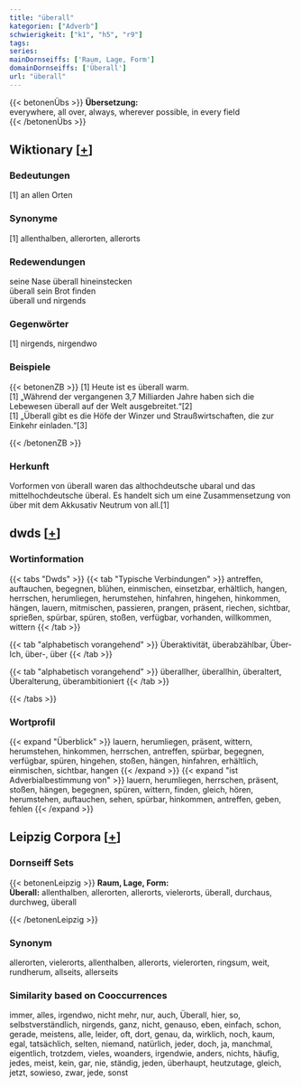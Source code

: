 ```yaml
---
title: "überall"
kategorien: ["Adverb"]
schwierigkeit: ["k1", "h5", "r9"]
tags:
series:
mainDornseiffs: ['Raum, Lage, Form']
domainDornseiffs: ['Überall']
url: "überall"
---
```


{{< betonenÜbs >}}
**Übersetzung:**  
everywhere, all over, always, wherever possible, in every field  
{{< /betonenÜbs >}}

## Wiktionary [[+](https://de.wiktionary.org/wiki/überall)]

### Bedeutungen
[1] an allen Orten  

### Synonyme
[1] allenthalben, allerorten, allerorts  

### Redewendungen
seine Nase überall hineinstecken  
überall sein Brot finden  
überall und nirgends  

### Gegenwörter
[1] nirgends, nirgendwo  

### Beispiele
{{< betonenZB >}}
[1] Heute ist es überall warm.  
[1] „Während der vergangenen 3,7 Milliarden Jahre haben sich die Lebewesen überall auf der Welt ausgebreitet.“[2]  
[1] „Überall gibt es die Höfe der Winzer und Straußwirtschaften, die zur Einkehr einladen.“[3]  

{{< /betonenZB >}}
### Herkunft
Vorformen von überall waren das althochdeutsche ubaral und das mittelhochdeutsche überal. Es handelt sich um eine Zusammensetzung von über mit dem Akkusativ Neutrum von all.[1]  



## dwds [[+](https://www.dwds.de/wb/überall)]

### Wortinformation
{{< tabs "Dwds" >}}
{{< tab "Typische Verbindungen" >}}
antreffen, auftauchen, begegnen, blühen, einmischen, einsetzbar, erhältlich, hangen, herrschen, herumliegen, herumstehen, hinfahren, hingehen, hinkommen, hängen, lauern, mitmischen, passieren, prangen, präsent, riechen, sichtbar, sprießen, spürbar, spüren, stoßen, verfügbar, vorhanden, willkommen, wittern
{{< /tab >}}

{{< tab "alphabetisch vorangehend" >}}
Überaktivität, überabzählbar, Über-Ich, über-, über
{{< /tab >}}

{{< tab "alphabetisch vorangehend" >}}
überallher, überallhin, überaltert, Überalterung, überambitioniert
{{< /tab >}}

{{< /tabs >}}

### Wortprofil
{{< expand "Überblick" >}} lauern, herumliegen, präsent, wittern, herumstehen, hinkommen, herrschen, antreffen, spürbar, begegnen, verfügbar, spüren, hingehen, stoßen, hängen, hinfahren, erhältlich, einmischen, sichtbar, hangen {{< /expand >}}
{{< expand "ist Adverbialbestimmung von" >}} lauern, herumliegen, herrschen, präsent, stoßen, hängen, begegnen, spüren, wittern, finden, gleich, hören, herumstehen, auftauchen, sehen, spürbar, hinkommen, antreffen, geben, fehlen {{< /expand >}}

## Leipzig Corpora [[+](https://corpora.uni-leipzig.de/en/res?word=überall&corpusId=deu_newscrawl-public_2018)]

### Dornseiff Sets
{{< betonenLeipzig >}}
**Raum, Lage, Form:**  
**Überall:** allenthalben, allerorten, allerorts, vielerorts, überall, durchaus, durchweg, überall  

{{< /betonenLeipzig >}}

### Synonym
allerorten, vielerorts, allenthalben, allerorts, vielerorten, ringsum, weit, rundherum, allseits, allerseits


### Similarity based on Cooccurrences
immer, alles, irgendwo, nicht mehr, nur, auch, Überall, hier, so, selbstverständlich, nirgends, ganz, nicht, genauso, eben, einfach, schon, gerade, meistens, alle, leider, oft, dort, genau, da, wirklich, noch, kaum, egal, tatsächlich, selten, niemand, natürlich, jeder, doch, ja, manchmal, eigentlich, trotzdem, vieles, woanders, irgendwie, anders, nichts, häufig, jedes, meist, kein, gar, nie, ständig, jeden, überhaupt, heutzutage, gleich, jetzt, sowieso, zwar, jede, sonst

